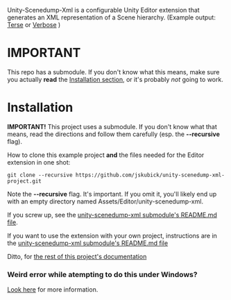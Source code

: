 Unity-Scenedump-Xml is a configurable Unity Editor extension that generates an XML representation of a Scene 
hierarchy. 
(Example output: 
[Terse](http://github.com/jskubick/unity-scenedump-xml-project/blob/master/samples/scene-terse.xml)
or
[Verbose](http://github.com/jskubick/unity-scenedump-xml-project/blob/master/samples/scene-verbose.xml)
)

# IMPORTANT

This repo has a submodule. 
If you don't know what this means, make sure you actually **read** the [Installation section](#Installation),
or it's probably *not* going to work.

# Installation

**IMPORTANT!** This project uses a submodule. If you don't know what that means, read the directions and follow them carefully (esp. the **--recursive** flag).

How to clone this example project **and** the files needed for the Editor extension in one shot:

`git clone --recursive https://github.com/jskubick/unity-scenedump-xml-project.git`

Note the **--recursive** flag. It's important. If you omit it, you'll likely end up with an empty directory named Assets/Editor/unity-scenedump-xml.

If you screw up, see the [unity-scenedump-xml submodule's README.md file](https://github.com/jskubick/unity-scenedump-xml.git#Troubleshooting). 

If you want to use the extension with your own project, instructions are in the [unity-scenedump-xml submodule's README.md file](https://github.com/jskubick/unity-scenedump-xml.git#Installation)

Ditto, for [the rest of this project's documentation](https://github.com/jskubick/unity-scenedump-xml.git)


### Weird error while atempting to do this under Windows?

[Look here](http://github.com/jskubick/unity-scenedump-xml-project/blob/master/Windows.md) for more information.